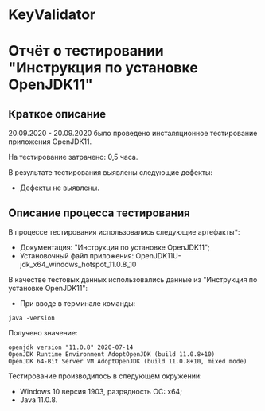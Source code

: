 # KeyValidator

# Отчёт о тестировании **"Инструкция по установке OpenJDK11"**

## Краткое описание

20.09.2020 - 20.09.2020 было проведено инсталяционное тестирование приложения OpenJDK11.

На тестирование затрачено: 0,5 часа.

В результате тестирования выявлены следующие дефекты:
* Дефекты не выявлены.

## Описание процесса тестирования

В процессе тестирования использовались следующие артефакты*:
* Документация: "Инструкция по установке OpenJDK11";
* Установочный файл приложения: OpenJDK11U-jdk_x64_windows_hotspot_11.0.8_10

В качестве тестовых данных использовались данные из "Инструкция по установке OpenJDK11":
* При вводе в терминале команды:
```
java -version
```
Получено значение:
```
openjdk version "11.0.8" 2020-07-14
OpenJDK Runtime Environment AdoptOpenJDK (build 11.0.8+10)
OpenJDK 64-Bit Server VM AdoptOpenJDK (build 11.0.8+10, mixed mode)
```

Тестирование производилось в следующем окружении:
* Windows 10 версия 1903, разрядность ОС: x64;
* Java 11.0.8.
